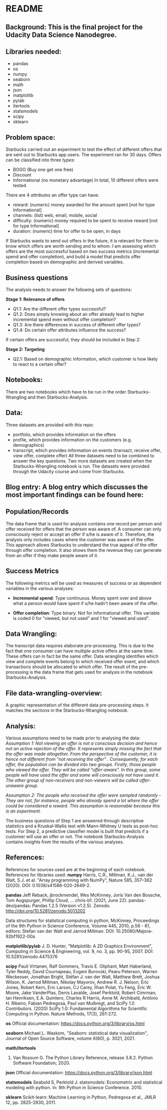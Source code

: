 # README

## Background: This is the final project for the Udacity Data Science Nanodegree.

## Libraries needed:
* pandas
* os
* numpy
* seaborn
* math
* json
* matplotlib
* pylab
* itertools
* statsmodels
* scipy
* sklearn

## Problem space:

Starbucks carried out an experiment to test the effect of different offers that are sent out to Starbucks app users. The experiment ran for 30 days. Offers can be classified into three *types*:
* BOGO (Buy one get one free)
* Discount
* Informational (no monetary advantage)
In total, 10 different offers were tested.

There are 4 *attributes* an offer type can have:
* reward: (numeric) money awarded for the amount spent [not for type Informational]
* channels: (list) web, email, mobile, social
* difficulty: (numeric) money required to be spent to receive reward [not for type Informational]
* duration: (numeric) time for offer to be open, in days

If Starbucks wants to send out offers in the future, it is relevant for them to know which offers are worth sending and to whom. I am assessing which offers are the most successful based on two success metrics (incremental spend and offer completion), and build a model that predicts offer completion based on demographic and derived variables.

## Business questions

The analysis needs to answer the following sets of questions:

**Stage 1: Relevance of offers**
* Q1.1: Are the different offer types successful?
* Q1.2: Does simply knowing about an offer already lead to higher incremental spend even without offer completion?
* Q1.3: Are there differences in success of different offer types?
* Q1.4: Do certain offer attributes influence the success?

If certain offers are successful, they should be included in Step 2:

**Stage 2: Targeting**
* Q2.1: Based on demographic information, which customer is how likely to react to a certain offer?

## Notebooks:
There are two notebooks which have to be run in the order Starbucks-Wrangling and then Starbucks-Analysis.

## Data:
Three datasets are provided with this repo:
* portfolio, which provides information on the offers
* profile, which provides information on the customers (e.g. demographics)
* transcript, which provides information on events (transact, receive offer, view offer, complete offer)
All three datasets need to be combined to answer the key questions.
Two more datasets are created when the Starbucks-Wrangling notebook is run.
The datasets were provided through the Udacity course and come from Starbucks.

## Blog entry: A blog entry which discusses the most important findings can be found here:  

## Population/Records
The data frame that is used for analysis contains one record per person and offer received for offers that the person was aware of. A consumer can only consciously reject or accept an offer if s/he is aware of it. Therefore, the analysis only includes cases where the customer was aware of the offer. This approach allows Starbucks to understand the true appeal of the offer through offer completion. It also shows them the revenue they can generate from an offer if they make people aware of it.

## Success Metrics
The following metrics will be used as measures of success or as dependent variables in the various analyses:

* **Incremental spend**: Type continuous. Money spent over and above what a person would have spent if s/he hadn't been aware of the offer.

* **Offer completion**: Type binary. Not for informational offer. This variable is coded 0 for "viewed, but not used" and 1 for "viewed and used".

## Data Wrangling:
The transcript data requires elaborate pre-processing. This is due to the fact that one consumer can have multiple active offers at the same time. These offers can in fact be the same offer. Data wrangling identifies which view and complete events belong to which received offer event, and which transactions should be allocated to which offer.
The result of the pre-processing is the data frame that gets used for analysis in the notebook Starbucks-Analysis.

## File data-wrangling-overview:
A graphic representation of the different data pre-processing steps. It matches the sections in the Starbucks-Wrangling notebook.

## Analysis:
Various assumptions need to be made prior to analysing the data:
*Assumption 1: Not viewing an offer is not a conscious decision and hence not an active rejection of the offer. It represents simply missing the fact that the offer was made altogether. From the perspective of the customer, it is hence not different from "not receiving the offer" . Consequently, for each offer, the population can be divided into two groups. Firstly, those people who viewed the offer. They will be called "offer-aware". In this group, some people will have used the offer and some will consciously not have used it. The other group of non-receivers and non-viewers will be called offer-unaware group.*

*Assumption 2: The people who received the offer were sampled randomly - They are not, for instance, people who already spend a lot where the offer could be considered a reward. This assumption is reasonable because this is an experiment.*

The business questions of Step 1 are answered through descriptive statistics and a Kruskal-Wallis test with Mann-Whitney U tests as post-hoc tests.
For Step 2, a predictive classifier model is built that predicts if a customer will use an offer or not.
The notebook Starbucks-Analysis contains insights from the results of the various analyses.

## References:
References for sources used are at the beginning of each notebook.
References for libraries used:
**numpy**
Harris, C.R., Millman, K.J., van der Walt, S.J. et al. "Array programming with NumPy", Nature 585, 357–362 (2020). DOI: 0.1038/s41586-020-2649-2.

**pandas**
Jeff Reback, jbrockmendel, Wes McKinney, Joris Van den Bossche, Tom Augspurger, Phillip Cloud, … chris-b1. (2021, June 22). pandas-dev/pandas: Pandas 1.2.5 (Version v1.2.5). Zenodo. http://doi.org/10.5281/zenodo.5013202

Data structures for statistical computing in python, McKinney, Proceedings of the 9th Python in Science Conference, Volume 445, 2010, p.56 - 61, editors: Stefan van der Walt and Jarrod Millman. DOI: 10.25080/Majora-92bf1922-00a

**matplotlib/pylab**
J. D. Hunter, "Matplotlib: A 2D Graphics Environment", Computing in Science & Engineering, vol. 9, no. 3, pp. 90-95, 2007. DOI: 10.5281/zenodo.4475376

**scipy**
Pauli Virtanen, Ralf Gommers, Travis E. Oliphant, Matt Haberland, Tyler Reddy, David Cournapeau, Evgeni Burovski, Pearu Peterson, Warren Weckesser, Jonathan Bright, Stéfan J. van der Walt, Matthew Brett, Joshua Wilson, K. Jarrod Millman, Nikolay Mayorov, Andrew R. J. Nelson, Eric Jones, Robert Kern, Eric Larson, CJ Carey, İlhan Polat, Yu Feng, Eric W. Moore, Jake VanderPlas, Denis Laxalde, Josef Perktold, Robert Cimrman, Ian Henriksen, E.A. Quintero, Charles R Harris, Anne M. Archibald, Antônio H. Ribeiro, Fabian Pedregosa, Paul van Mulbregt, and SciPy 1.0 Contributors. (2020) SciPy 1.0: Fundamental Algorithms for Scientific Computing in Python. Nature Methods, 17(3), 261-272.

**os**
Official documentation: https://docs.python.org/3/library/os.html

**seaborn**
Michael L. Waskom, "Seaborn: statistical data visualization", Journal of Open Source Software, volume 6(60), p. 3021, 2021.

**math/itertools**
1. Van Rossum G. The Python Library Reference, release 3.8.2. Python Software Foundation; 2020.

**json**
Official documentation: https://docs.python.org/3/library/json.html

**statsmodels**
Seabold S, Perktold J. statsmodels: Econometric and statistical modeling with python. In: 9th Python in Science Conference. 2010.

**sklearn**
Scikit-learn: Machine Learning in Python, Pedregosa et al., JMLR 12, pp. 2825-2830, 2011.
